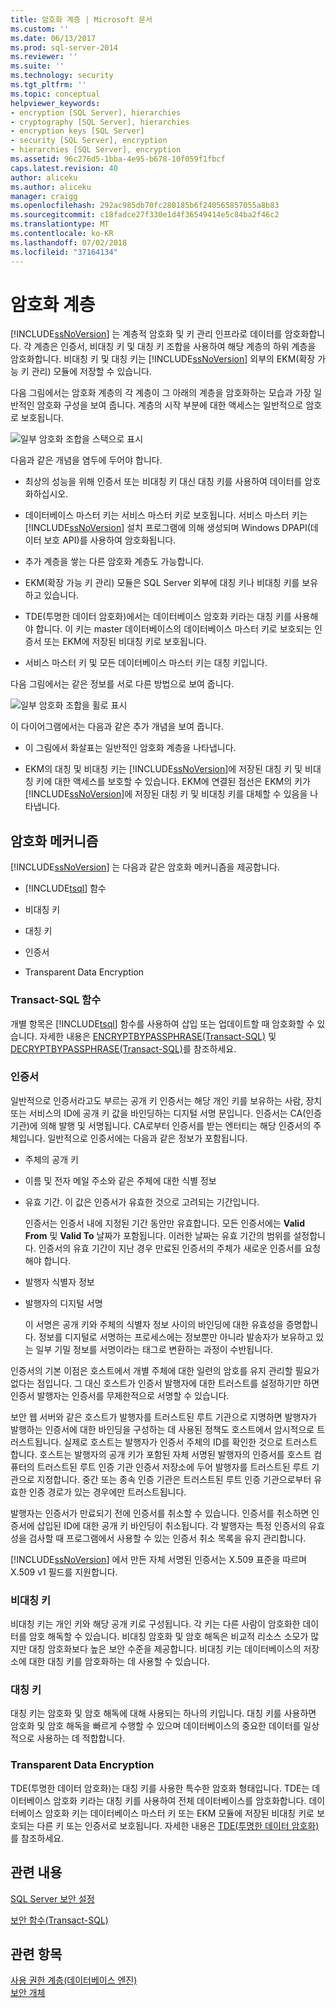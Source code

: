 ```yaml
---
title: 암호화 계층 | Microsoft 문서
ms.custom: ''
ms.date: 06/13/2017
ms.prod: sql-server-2014
ms.reviewer: ''
ms.suite: ''
ms.technology: security
ms.tgt_pltfrm: ''
ms.topic: conceptual
helpviewer_keywords:
- encryption [SQL Server], hierarchies
- cryptography [SQL Server], hierarchies
- encryption keys [SQL Server]
- security [SQL Server], encryption
- hierarchies [SQL Server], encryption
ms.assetid: 96c276d5-1bba-4e95-b678-10f059f1fbcf
caps.latest.revision: 40
author: aliceku
ms.author: aliceku
manager: craigg
ms.openlocfilehash: 292ac985db70fc280185b6f240565857055a8b83
ms.sourcegitcommit: c18fadce27f330e1d4f36549414e5c84ba2f46c2
ms.translationtype: MT
ms.contentlocale: ko-KR
ms.lasthandoff: 07/02/2018
ms.locfileid: "37164134"
---
```

# <a name="encryption-hierarchy"></a>암호화 계층
  [!INCLUDE[ssNoVersion](../../../includes/ssnoversion-md.md)] 는 계층적 암호화 및 키 관리 인프라로 데이터를 암호화합니다. 각 계층은 인증서, 비대칭 키 및 대칭 키 조합을 사용하여 해당 계층의 하위 계층을 암호화합니다. 비대칭 키 및 대칭 키는 [!INCLUDE[ssNoVersion](../../../includes/ssnoversion-md.md)] 외부의 EKM(확장 가능 키 관리) 모듈에 저장할 수 있습니다.  
  
 다음 그림에서는 암호화 계층의 각 계층이 그 아래의 계층을 암호화하는 모습과 가장 일반적인 암호화 구성을 보여 줍니다. 계층의 시작 부분에 대한 액세스는 일반적으로 암호로 보호됩니다.  
  
 ![일부 암호화 조합을 스택으로 표시](../../../database-engine/media/encryption-hierarchy-stack.gif "Displays some encryption combinations in a stack.")  
  
 다음과 같은 개념을 염두에 두어야 합니다.  
  
-   최상의 성능을 위해 인증서 또는 비대칭 키 대신 대칭 키를 사용하여 데이터를 암호화하십시오.  
  
-   데이터베이스 마스터 키는 서비스 마스터 키로 보호됩니다. 서비스 마스터 키는 [!INCLUDE[ssNoVersion](../../../includes/ssnoversion-md.md)] 설치 프로그램에 의해 생성되며 Windows DPAPI(데이터 보호 API)를 사용하여 암호화됩니다.  
  
-   추가 계층을 쌓는 다른 암호화 계층도 가능합니다.  
  
-   EKM(확장 가능 키 관리) 모듈은 SQL Server 외부에 대칭 키나 비대칭 키를 보유하고 있습니다.  
  
-   TDE(투명한 데이터 암호화)에서는 데이터베이스 암호화 키라는 대칭 키를 사용해야 합니다. 이 키는 master 데이터베이스의 데이터베이스 마스터 키로 보호되는 인증서 또는 EKM에 저장된 비대칭 키로 보호됩니다.  
  
-   서비스 마스터 키 및 모든 데이터베이스 마스터 키는 대칭 키입니다.  
  
 다음 그림에서는 같은 정보를 서로 다른 방법으로 보여 줍니다.  
  
 ![일부 암호화 조합을 휠로 표시](../../../database-engine/media/encryption-hierarchy-wheel.gif "Displays some encryption combinations in a wheel.")  
  
 이 다이어그램에서는 다음과 같은 추가 개념을 보여 줍니다.  
  
-   이 그림에서 화살표는 일반적인 암호화 계층을 나타냅니다.  
  
-   EKM의 대칭 및 비대칭 키는 [!INCLUDE[ssNoVersion](../../../includes/ssnoversion-md.md)]에 저장된 대칭 키 및 비대칭 키에 대한 액세스를 보호할 수 있습니다. EKM에 연결된 점선은 EKM의 키가 [!INCLUDE[ssNoVersion](../../../includes/ssnoversion-md.md)]에 저장된 대칭 키 및 비대칭 키를 대체할 수 있음을 나타냅니다.  
  
## <a name="encryption-mechanisms"></a>암호화 메커니즘  
 [!INCLUDE[ssNoVersion](../../../includes/ssnoversion-md.md)] 는 다음과 같은 암호화 메커니즘을 제공합니다.  
  
-   [!INCLUDE[tsql](../../../includes/tsql-md.md)] 함수  
  
-   비대칭 키  
  
-   대칭 키  
  
-   인증서  
  
-   Transparent Data Encryption  
  
### <a name="transact-sql-functions"></a>Transact-SQL 함수  
 개별 항목은 [!INCLUDE[tsql](../../../includes/tsql-md.md)] 함수를 사용하여 삽입 또는 업데이트할 때 암호화할 수 있습니다. 자세한 내용은 [ENCRYPTBYPASSPHRASE&#40;Transact-SQL&#41;](/sql/t-sql/functions/encryptbypassphrase-transact-sql) 및 [DECRYPTBYPASSPHRASE&#40;Transact-SQL&#41;](/sql/t-sql/functions/decryptbypassphrase-transact-sql)를 참조하세요.  
  
### <a name="certificates"></a>인증서  
 일반적으로 인증서라고도 부르는 공개 키 인증서는 해당 개인 키를 보유하는 사람, 장치 또는 서비스의 ID에 공개 키 값을 바인딩하는 디지털 서명 문입니다. 인증서는 CA(인증 기관)에 의해 발행 및 서명됩니다. CA로부터 인증서를 받는 엔터티는 해당 인증서의 주체입니다. 일반적으로 인증서에는 다음과 같은 정보가 포함됩니다.  
  
-   주체의 공개 키  
  
-   이름 및 전자 메일 주소와 같은 주체에 대한 식별 정보  
  
-   유효 기간. 이 값은 인증서가 유효한 것으로 고려되는 기간입니다.  
  
     인증서는 인증서 내에 지정된 기간 동안만 유효합니다. 모든 인증서에는 **Valid From** 및 **Valid To** 날짜가 포함됩니다. 이러한 날짜는 유효 기간의 범위를 설정합니다. 인증서의 유효 기간이 지난 경우 만료된 인증서의 주체가 새로운 인증서를 요청해야 합니다.  
  
-   발행자 식별자 정보  
  
-   발행자의 디지털 서명  
  
     이 서명은 공개 키와 주체의 식별자 정보 사이의 바인딩에 대한 유효성을 증명합니다. 정보를 디지털로 서명하는 프로세스에는 정보뿐만 아니라 발송자가 보유하고 있는 일부 기밀 정보를 서명이라는 태그로 변환하는 과정이 수반됩니다.  
  
 인증서의 기본 이점은 호스트에서 개별 주체에 대한 일련의 암호를 유지 관리할 필요가 없다는 점입니다. 그 대신 호스트가 인증서 발행자에 대한 트러스트를 설정하기만 하면 인증서 발행자는 인증서를 무제한적으로 서명할 수 있습니다.  
  
 보안 웹 서버와 같은 호스트가 발행자를 트러스트된 루트 기관으로 지명하면 발행자가 발행하는 인증서에 대한 바인딩을 구성하는 데 사용된 정책도 호스트에서 암시적으로 트러스트됩니다. 실제로 호스트는 발행자가 인증서 주체의 ID를 확인한 것으로 트러스트합니다. 호스트는 발행자의 공개 키가 포함된 자체 서명된 발행자의 인증서를 호스트 컴퓨터의 트러스트된 루트 인증 기관 인증서 저장소에 두어 발행자를 트러스트된 루트 기관으로 지정합니다. 중간 또는 종속 인증 기관은 트러스트된 루트 인증 기관으로부터 유효한 인증 경로가 있는 경우에만 트러스트됩니다.  
  
 발행자는 인증서가 만료되기 전에 인증서를 취소할 수 있습니다. 인증서를 취소하면 인증서에 삽입된 ID에 대한 공개 키 바인딩이 취소됩니다. 각 발행자는 특정 인증서의 유효성을 검사할 때 프로그램에서 사용할 수 있는 인증서 취소 목록을 유지 관리합니다.  
  
 [!INCLUDE[ssNoVersion](../../../includes/ssnoversion-md.md)] 에서 만든 자체 서명된 인증서는 X.509 표준을 따르며 X.509 v1 필드를 지원합니다.  
  
### <a name="asymmetric-keys"></a>비대칭 키  
 비대칭 키는 개인 키와 해당 공개 키로 구성됩니다. 각 키는 다른 사람이 암호화한 데이터를 암호 해독할 수 있습니다. 비대칭 암호화 및 암호 해독은 비교적 리소스 소모가 많지만 대칭 암호화보다 높은 보안 수준을 제공합니다. 비대칭 키는 데이터베이스의 저장소에 대한 대칭 키를 암호화하는 데 사용할 수 있습니다.  
  
### <a name="symmetric-keys"></a>대칭 키  
 대칭 키는 암호화 및 암호 해독에 대해 사용되는 하나의 키입니다. 대칭 키를 사용하면 암호화 및 암호 해독을 빠르게 수행할 수 있으며 데이터베이스의 중요한 데이터를 일상적으로 사용하는 데 적합합니다.  
  
### <a name="transparent-data-encryption"></a>Transparent Data Encryption  
 TDE(투명한 데이터 암호화)는 대칭 키를 사용한 특수한 암호화 형태입니다. TDE는 데이터베이스 암호화 키라는 대칭 키를 사용하여 전체 데이터베이스를 암호화합니다. 데이터베이스 암호화 키는 데이터베이스 마스터 키 또는 EKM 모듈에 저장된 비대칭 키로 보호되는 다른 키 또는 인증서로 보호됩니다. 자세한 내용은 [TDE&#40;투명한 데이터 암호화&#41;](transparent-data-encryption.md)를 참조하세요.  
  
## <a name="related-content"></a>관련 내용  
 [SQL Server 보안 설정](../securing-sql-server.md)  
  
 [보안 함수&#40;Transact-SQL&#41;](/sql/t-sql/functions/security-functions-transact-sql)  
  
## <a name="see-also"></a>관련 항목  
 [사용 권한 계층&#40;데이터베이스 엔진&#41;](../permissions-hierarchy-database-engine.md)   
 [보안 개체](../securables.md)  
  
  
